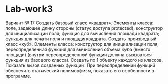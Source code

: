 # Lab-work3
Вариант № 17
Создать базовый класс «квадрат». Элементы класса: поле, задающее длину стороны
(статус доступа protected); конструктор для инициализации поля; функция для вычисления
площади квадрата; функция для печати поля и площади квадрата. Создать производный
класс «куб». Элементы класса: конструктор для инициализации поля; переопределенная
функция для вычисления объема куба (вместо площади) (внутри переопределенной
функции должна вызываться функция из базового класса). Создать по 1 объекту каждого
из классов. Показать вызов созданных функций. При переопределении функций
обеспечить статический полиморфизм, показать его особенности в программе.
